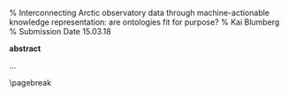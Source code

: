 % Interconnecting Arctic observatory data through machine-actionable knowledge representation: are ontologies fit for purpose?
% Kai Blumberg
% Submission Date 15.03.18

**abstract**

...

\pagebreak
